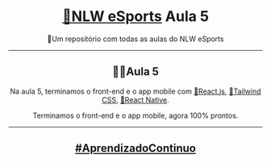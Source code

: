 <h1 align="center"><a href="https://app.rocketseat.com.br/event/nlw-09/ignite/aula-5">🚀NLW eSports</a> Aula 5</h1>
<p align="center">📂Um repositório com todas as aulas do NLW eSports</p>

---

<h2 align="center">👨‍💻Aula 5</h2>
<p align="center">
Na aula 5, terminamos o front-end e o app mobile com <a href="https://pt-br.reactjs.org">🧪React.js</a>, <a href="https://tailwindcss.com">🎨Tailwind CSS</a>, <a href="https://reactnative.dev">📱React Native</a>.
</p>
<p align="center">
Terminamos o front-end e o app mobile, agora 100% prontos.
</p>

---

<h2 align="center"><a href="https://app.rocketseat.com.br/event/nlw-09/ignite/aula-4">#AprendizadoContinuo</a>
</h2>